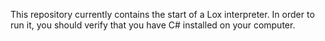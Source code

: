This repository currently contains the start of a Lox interpreter. In order to run it, you should verify that you have C# installed on your computer.

